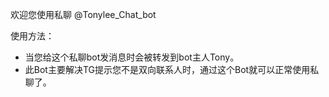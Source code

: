 欢迎您使用私聊 @Tonylee_Chat_bot

使用方法：

- 当您给这个私聊bot发消息时会被转发到bot主人Tony。
- 此Bot主要解决TG提示您不是双向联系人时，通过这个Bot就可以正常使用私聊了。
